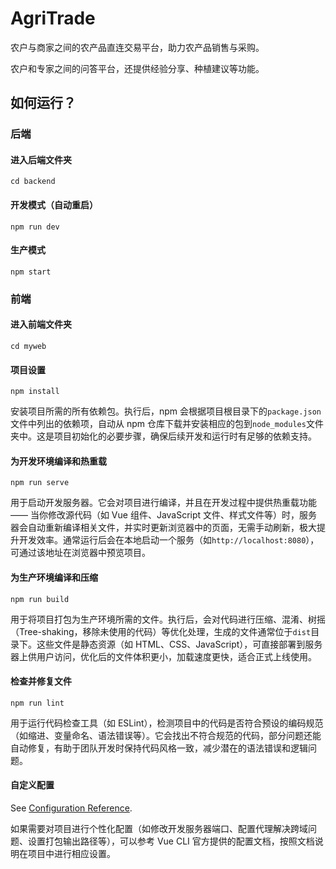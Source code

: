 # AgriTrade
农户与商家之间的农产品直连交易平台，助力农产品销售与采购。

农户和专家之间的问答平台，还提供经验分享、种植建议等功能。



## 如何运行？

### 后端

#### 进入后端文件夹

``` 
cd backend
```

#### 开发模式（自动重启）

```
npm run dev
```

#### 生产模式

```
npm start
```



### 前端

#### 进入前端文件夹

``` 
cd myweb
```

#### 项目设置

```
npm install
```

安装项目所需的所有依赖包。执行后，npm 会根据项目根目录下的`package.json`文件中列出的依赖项，自动从 npm 仓库下载并安装相应的包到`node_modules`文件夹中。这是项目初始化的必要步骤，确保后续开发和运行时有足够的依赖支持。

#### 为开发环境编译和热重载

```
npm run serve
```

用于启动开发服务器。它会对项目进行编译，并且在开发过程中提供热重载功能 —— 当你修改源代码（如 Vue 组件、JavaScript 文件、样式文件等）时，服务器会自动重新编译相关文件，并实时更新浏览器中的页面，无需手动刷新，极大提升开发效率。通常运行后会在本地启动一个服务（如`http://localhost:8080`），可通过该地址在浏览器中预览项目。

#### 为生产环境编译和压缩

```
npm run build
```

用于将项目打包为生产环境所需的文件。执行后，会对代码进行压缩、混淆、树摇（Tree-shaking，移除未使用的代码）等优化处理，生成的文件通常位于`dist`目录下。这些文件是静态资源（如 HTML、CSS、JavaScript），可直接部署到服务器上供用户访问，优化后的文件体积更小，加载速度更快，适合正式上线使用。

#### 检查并修复文件

```
npm run lint
```

用于运行代码检查工具（如 ESLint），检测项目中的代码是否符合预设的编码规范（如缩进、变量命名、语法错误等）。它会找出不符合规范的代码，部分问题还能自动修复，有助于团队开发时保持代码风格一致，减少潜在的语法错误和逻辑问题。

#### 自定义配置

See [Configuration Reference](https://cli.vuejs.org/config/).

如果需要对项目进行个性化配置（如修改开发服务器端口、配置代理解决跨域问题、设置打包输出路径等），可以参考 Vue CLI 官方提供的配置文档，按照文档说明在项目中进行相应设置。
